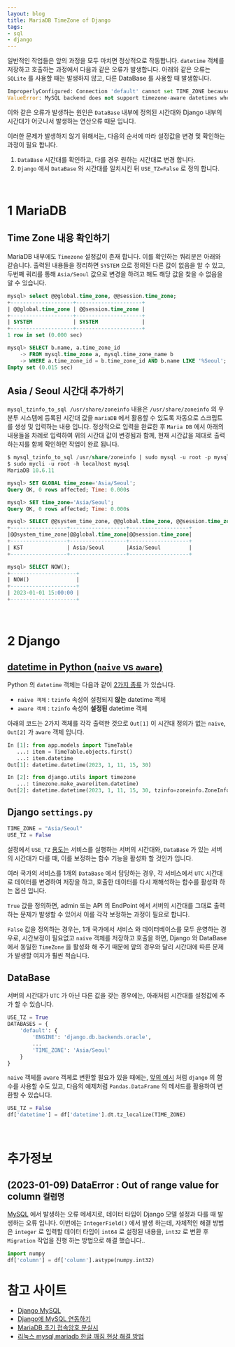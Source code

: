 ```yaml
---
layout: blog
title: MariaDB TimeZone of Django 
tags:
- sql
- django
---
```


일반적인 작업들은 앞의 과정을 모두 마치면 정상적으로 작동합니다. `datetime` 객체를 저장하고 호출하는 과정에서 다음과 같은 오류가 발생합니다. 아래와 같은 오류는 `SQLite` 를 사용할 때는 발생하지 않고, 다른 DataBase 를 사용할 때 발생합니다.

```python
ImproperlyConfigured: Connection 'default' cannot set TIME_ZONE because USE_TZ is False.
ValueError: MySQL backend does not support timezone-aware datetimes when USE_TZ is False.
```

이와 같은 오류가 발생하는 원인은 <span style="color:var(--strong);">`DataBase` 내부에 정의된 시간대<span>와 <span style="color:var(--strong);">Django 내부의 시간대가 어긋나서 발생하는 연산오류</span> 때문 입니다.

이러한 문제가 발생하지 않기 위해서는, 다음의 순서에 따라 설정값을 변경 및 확인하는 과정이 필요 합니다.
1. `DataBase` 시간대를 확인하고, 다를 경우 원하는 시간대로 변경 합니다.
2. `Django` 에서 `DataBase` 와 시간대를 일치시킨 뒤 `USE_TZ=False` 로 정의 합니다.


<br />

# 1 MariaDB

## Time Zone 내용 확인하기

MariaDB 내부에도 `Timezone` 설정값이 존재 합니다. 이를 확인하는 쿼리문은 아래와 같습니다. 출력된 내용들을 정리하면 `SYSTEM` 으로 정의된 다른 값이 없음을 알 수 있고, 두번째 쿼리를 통해 `Asia/Seoul` 값으로 변경을 하려고 해도 해당 값을 찾을 수 없음을 알 수 있습니다.

```sql
mysql> select @@global.time_zone, @@session.time_zone;
+--------------------+---------------------+
| @@global.time_zone | @@session.time_zone |
+--------------------+---------------------+
| SYSTEM             | SYSTEM              |
+--------------------+---------------------+
1 row in set (0.000 sec)

mysql> SELECT b.name, a.time_zone_id 
    -> FROM mysql.time_zone a, mysql.time_zone_name b 
    -> WHERE a.time_zone_id = b.time_zone_id AND b.name LIKE '%Seoul';
Empty set (0.015 sec)
```

## Asia / Seoul 시간대 추가하기

`mysql_tzinfo_to_sql /usr/share/zoneinfo` 내용은 `/usr/share/zoneinfo` 의 우분투 시스템에 등록된 시간대 값을 `mariaDB` 에서 활용할 수 있도록 자동으로 스크립트를 생성 및 입력하는 내용 입니다. 정상적으로 입력을 완료한 후 `Maria DB` 에서 아래의 내용들을 차례로 입력하여 위의 시간대 값이 변경됨과 함께, 현재 시간값을 제대로 출력하는지를 함께 확인하면 작업이 완료 됩니다.

```sql
$ mysql_tzinfo_to_sql /usr/share/zoneinfo | sudo mysql -u root -p mysql
$ sudo mycli -u root -h localhost mysql
MariaDB 10.6.11

mysql> SET GLOBAL time_zone='Asia/Seoul';
Query OK, 0 rows affected; Time: 0.000s

mysql> SET time_zone='Asia/Seoul';
Query OK, 0 rows affected; Time: 0.000s

mysql> SELECT @@system_time_zone, @@global.time_zone, @@session.time_zone;
+------------------+------------------+-------------------+
|@@system_time_zone|@@global.time_zone|@@session.time_zone|
+------------------+------------------+-------------------+
| KST              | Asia/Seoul       |Asia/Seoul         |
+------------------+------------------+-------------------+

mysql> SELECT NOW();
+---------------------+
| NOW()               |
+---------------------+
| 2023-01-01 15:00:00 |
+---------------------+
```

<br/>

# 2 Django

## [datetime in Python (`naive` vs `aware`)](https://ctsictai.medium.com/django-time-zone-issue-6046d24a51e7)

Python 의 `datetime` 객체는 다음과 같이 [2가지 종류](https://ctsictai.medium.com/django-time-zone-issue-6046d24a51e7) 가 있습니다.
- `naive 객체` : `tzinfo` 속성이 설정되지 **<span style="color:var(--accent);">않는</span>** datetime 객체
- `aware 객체` : `tzinfo` 속성이 **<span style="color:var(--strong);">설정된</span>** datetime 객체

아래의 코드는 2가지 객체를 각각 출력한 것으로 `Out[1]` 이 시간대 정의가 없는 `naive`, `Out[2]` 가 `aware` 객체 입니다.

```python
In [1]: from app.models import TimeTable
   ...: item = TimeTable.objects.first()
   ...: item.datetime
Out[1]: datetime.datetime(2023, 1, 11, 15, 30)

In [2]: from django.utils import timezone
   ...: timezone.make_aware(item.datetime)
Out[2]: datetime.datetime(2023, 1, 11, 15, 30, tzinfo=zoneinfo.ZoneInfo(key='Asia/Seoul'))
```

## Django `settings.py`

```python
TIME_ZONE = "Asia/Seoul"
USE_TZ = False
```

설정에서 `USE_TZ` [용도는](https://docs.djangoproject.com/en/4.1/topics/i18n/timezones/) 서비스를 실행하는 서버의 시간대와, `DataBase` 가 있는 서버의 시간대가 다를 때, 이를 보정하는 함수 기능을 활성화 할 것인가 입니다. 

여러 국가의 서비스를 1개의 `DataBase` 에서 담당하는 경우, 각 서비스에서 `UTC` 시간대로 데이터를 변경하여 저장을 하고, 호출한 데이터를 다시 재해석하는 함수를 활성화 하는 옵션 입니다.

`True` 값을 정의하면, admin 또는 API 의 EndPoint 에서 서버의 시간대를 그대로 출력하는 문제가 발생할 수 있어서 이를 각각 보정하는 과정이 필요로 합니다.

`False` 값을 정의하는 경우는, 1개 국가에서 서비스 와 데이터베이스를 모두 운영하는 경우로, 시간보정이 필요없고 `naive` 객체를 저장하고 호출을 하면, Django 와 DataBase 에서 동일한 `TimeZone` 을 활성화 해 주기 때문에 앞의 경우와 달리 시간대에 따른 문제가 발생할 여지가 훨씬 적습니다. 

## DataBase

서버의 시간대가 `UTC` 가 아닌 다른 값을 갖는 경우에는, 아래처럼 시간대를 설정값에 추가 할 수 있습니다.
```python
USE_TZ = True
DATABASES = {
    'default': {
        'ENGINE': 'django.db.backends.oracle',
        ...
        'TIME_ZONE': 'Asia/Seoul'
    }
}
```

`naive` 객체를 `aware` 객체로 변환할 필요가 있을 때에는, [앞의 예시](https://workingninja.com/getting-time-right-django) 처럼 `django` 의 함수를 사용할 수도 있고, 다음의 예제처럼 `Pandas.DataFrame` 의 메서드를 활용하여 변환할 수 있습니다.

```python
USE_TZ = False
df['datetime'] = df['datetime'].dt.tz_localize(TIME_ZONE)
```

<br/>

# 추가정보

## (2023-01-09) DataError : Out of range value for column `컬럼명`
[MySQL](https://install-django.tistory.com/21) 에서 발생하는 오류 메세지로, 데이터 타입이 Django 모델 설정과 다를 때 발생하는 오류 입니다. 이번에는 `IntegerField()` 에서 발생 하는데, 자체적인 해결 방법은 `integer` 로 입력할 데이터 타입이 `int64` 로 설정된 내용을, `int32` 로 변환 후 `Migration` 작업을 진행 하는 방법으로 해결 했습니다..

```python
import numpy
df['column'] = df['column'].astype(numpy.int32)
```


# 참고 사이트
- [Django MySQL](https://django-mysql.readthedocs.io/en/latest/cache.html)
- [Django에 MySQL 연동하기](https://daphne-dev.github.io/2020/10/01/django-mysql/)
- [MariaDB 초기 접속암호 분실시](https://funfunit.tistory.com/104)
- [리눅스 mysql,mariadb 한글 깨짐 현상 해결 방법](https://heum-story.tistory.com/34)
